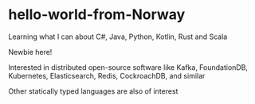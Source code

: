 # hello-world-from-Norway
Learning what I can about C#, Java, Python, Kotlin, Rust and Scala

Newbie here!

Interested in distributed open-source software like Kafka, FoundationDB, Kubernetes, Elasticsearch, Redis, CockroachDB, and similar

Other statically typed languages are also of interest
